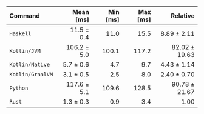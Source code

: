 | Command | Mean [ms] | Min [ms] | Max [ms] | Relative |
|:---|---:|---:|---:|---:|
| `Haskell` | 11.5 ± 0.4 | 11.0 | 15.5 | 8.89 ± 2.11 |
| `Kotlin/JVM` | 106.2 ± 5.0 | 100.1 | 117.2 | 82.02 ± 19.63 |
| `Kotlin/Native` | 5.7 ± 0.6 | 4.7 | 9.7 | 4.43 ± 1.14 |
| `Kotlin/GraalVM` | 3.1 ± 0.5 | 2.5 | 8.0 | 2.40 ± 0.70 |
| `Python` | 117.6 ± 5.1 | 109.6 | 128.5 | 90.78 ± 21.67 |
| `Rust` | 1.3 ± 0.3 | 0.9 | 3.4 | 1.00 |
